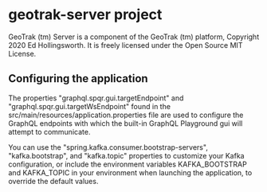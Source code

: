 # geotrak-server project

GeoTrak (tm) Server is a component of the GeoTrak (tm) platform, Copyright 2020 Ed Hollingsworth.
It is freely licensed under the Open Source MIT License.

## Configuring the application

The properties "graphql.spqr.gui.targetEndpoint" and "graphql.spqr.gui.targetWsEndpoint" found in the src/main/resources/application.properties file  are used to configure the GraphQL endpoints with which the built-in GraphQL Playground gui will attempt to communicate.

You can use the "spring.kafka.consumer.bootstrap-servers", "kafka.bootstrap", and "kafka.topic" properties to customize your Kafka configuration, or include the environment variables KAFKA_BOOTSTRAP and KAFKA_TOPIC in your environment when launching the application, to override the default values.